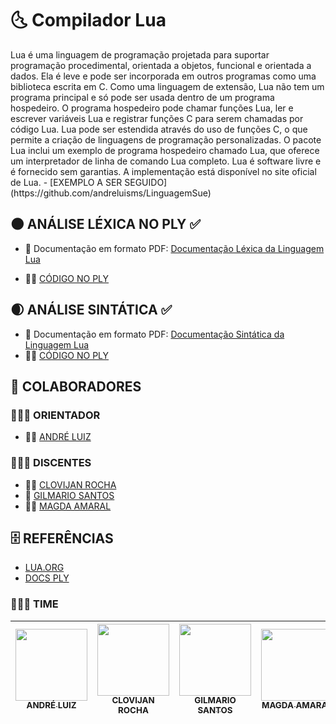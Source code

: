 # 🌜 Compilador Lua

<p> Lua é uma linguagem de programação projetada para suportar programação
procedimental, orientada a objetos, funcional e orientada a dados. Ela é leve e pode ser incorporada em outros programas como uma biblioteca escrita em C. Como uma linguagem de extensão, Lua não tem um programa principal e só pode ser usada dentro de um programa hospedeiro. O programa hospedeiro pode chamar funções Lua, ler e escrever variáveis Lua e registrar funções C para serem chamadas por código Lua. Lua pode ser estendida através do uso de funções C, o que permite a criação de linguagens de programação personalizadas. O pacote Lua inclui um exemplo de programa hospedeiro chamado Lua, que oferece um interpretador de linha de comando Lua completo. Lua é software livre e é fornecido sem garantias. A implementação está disponível no site oficial de Lua.
- [EXEMPLO A SER SEGUIDO](https://github.com/andreluisms/LinguagemSue)
</p>

## 🌑 ANÁLISE LÉXICA NO PLY ✅
- 📄 Documentação em formato PDF: [Documentação Léxica da Linguagem Lua](https://github.com/Clovijan/Compilador_Lua/blob/main/DOCUMENTACAO/Documenta%C3%A7%C3%A3o%20da%20Linguagem%20Lua.pdf) 

- 👨‍💻 [CÓDIGO NO PLY](https://github.com/Clovijan/Compilador_Lua/blob/main/COMPILADOR_LUA/ExpressionLanguageLex.py)

## 🌒 ANÁLISE SINTÁTICA ✅

- 📄 Documentação em formato PDF: [Documentação Sintática da Linguagem Lua](https://github.com/Clovijan/Compilador_Lua/blob/main/DOCUMENTACAO/Documenta%C3%A7%C3%A3o%20Sint%C3%A1tica%20da%20Linguagem%20LUA.pdf)
- 👨‍💻 [CÓDIGO NO PLY](https://github.com/Clovijan/Compilador_Lua/blob/main/COMPILADOR_LUA/ExpressionLanguageParser.py)

## 🚀 COLABORADORES
### 👨🏾‍🏫 ORIENTADOR
- 👨🏾 [ANDRÉ LUIZ](https://github.com/andreluisms)


### 🧑🏾‍🎓 DISCENTES 
- 👨🏽 [CLOVIJAN ROCHA](https://github.com/Clovijan)
- 👨 [GILMARIO SANTOS](https://github.com/gilmariosantos1)
- 💃🏽 [MAGDA AMARAL](https://github.com/tainy2017)

## 🗄️ REFERÊNCIAS

- [LUA.ORG](http://www.lua.org/docs.html)
- [DOCS PLY](https://www.dabeaz.com/ply/ply.html)


### 👨🏾‍💻 TIME 

| [<img src="https://avatars.githubusercontent.com/u/5929700?v=4" width=115><br><sub>ANDRÉ LUIZ</sub>](https://github.com/andreluisms)| [<img src="https://avatars.githubusercontent.com/u/37074720?s=96&v=4" width=115><br><sub>CLOVIJAN ROCHA</sub>](https://github.com/Clovijan) |  [<img src="https://avatars.githubusercontent.com/u/12619577?v=4" width=115><br><sub>GILMARIO SANTOS</sub>](https://github.com/guilhermeonrails) |  [<img src="https://avatars.githubusercontent.com/u/31852144?v=4" width=115><br><sub>MAGDA AMARAL</sub>](https://github.com/alexfelipe) |
| :---: | :---: | :---: | :---: |